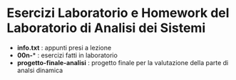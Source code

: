 # Esercizi Laboratorio e Homework del Laboratorio di Analisi dei Sistemi

- **info.txt** : appunti presi a lezione
- **00n-*** : esercizi fatti in laboratorio
- **progetto-finale-analisi** : progetto finale per la valutazione della parte di analsi dinamica